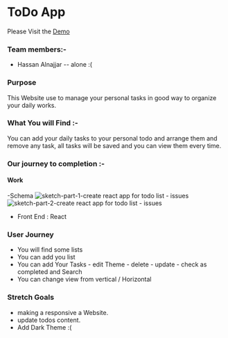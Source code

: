 # ToDo App

Please Visit the [Demo](https://upbeat-curran-f9603c.netlify.app/)

### Team members:-

- Hassan Alnajjar -- alone :(

### Purpose

This Website use to manage your personal tasks in good way to organize your daily works.

### What You will Find :-

You can add your daily tasks to your personal todo and arrange them and remove any task,
all tasks will be saved and you can view them every time.

### Our journey to completion :-

#### Work

-Schema
![sketch-part-1-create react app for todo list - issues](https://user-images.githubusercontent.com/35685437/103379948-103d6e80-4af0-11eb-8cbc-b5755afc227e.jpeg)
![sketch-part-2-create react app for todo list - issues](https://user-images.githubusercontent.com/35685437/103379952-129fc880-4af0-11eb-8ed8-d842f15612e9.jpeg)

- Front End : React

### User Journey

- You will find some lists
- You can add you list
- You can add Your Tasks - edit Theme - delete - update - check as completed and Search
- You can change view from vertical / Horizontal

### Stretch Goals

- making a responsive a Website.
- update todos content.
- Add Dark Theme :(

